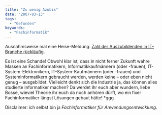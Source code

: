 ```yaml
---
title: "Zu wenig Azubis"
date: "2007-03-13"
tags:
  - "Gefunden"
keywords:
  - "Fachinformatik"
---
```


Ausnahmsweise mal eine Heise-Meldung: [Zahl der Auszubildenden in IT-Branche rückläufig](http://www.heise.de/newsticker/meldung/86599/).

Es ist eine Schande! Obwohl klar ist, dass in nicht ferner Zukunft wahre Massen an Fachinformatikern, Informatikkaufmännern (oder -frauen), IT-System-Elektronikern, IT-System-Kaufmännern (oder -frauen) und Systeminformatikern gebraucht werden, werden keine – oder eben nicht genug – ausgebildet. Vielleicht denkt sich die Industrie ja, das können alles studierte Informatiker machen? Da werdet ihr euch aber wundern, liebe Bosse, wieviel Theorie ihr euch da noch anhören dürft, wo ein fixer Fachinformatiker längst Lösungen gebaut hätte! \*ggg

Disclaimer: ich selbst bin ja _Fachinformatiker für Anwendungsentwicklung_.
